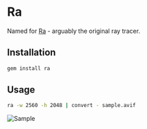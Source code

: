 # Ra

Named for [Ra](https://en.wikipedia.org/wiki/Ra) - arguably the original ray tracer.

## Installation

```sh
gem install ra
```

## Usage

```sh
ra -w 2560 -h 2048 | convert - sample.avif
```

![Sample](./sample.avif)
